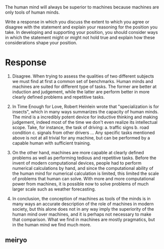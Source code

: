 The human mind will always be superior to machines because machines are only tools of human minds.

Write a response in which you discuss the extent to which you agree or disagree with the statement and explain your reasoning for the position you take. In developing and supporting your position, you should consider ways in which the statement might or might not hold true and explain how these considerations shape your position.

Response
====
1. Disagree. When trying to assess the qualities of two different subjects we must find at first a common set of benchmarks. Human minds and machines are suited for different type of tasks. The former are better at induction and judgement, while the latter are perform better in more clearly defined problems and repetitive tasks.

2. In Time Enough for Love, Robert Heinlein wrote that "specialization is for insects", which in many ways summarizes the capacity of human minds. The mind is a incredibly potent device for inductive thinking and making judgement, indeed most of the time we don't even realize its intellectual scope. Take, for instance, the task of driving:
    a. traffic signs
    b. road condition
    c. signals from other drivers
    ...
Any specific tasks mentioned above is not at all trivial for any machine, but can be performed by a capable human with sufficient training.

3. On the other hand, machines are more capable at clearly defined problems as well as performing tedious and repetitive tasks.
   Before the invent of modern computational devices, people had to perform numerical calculations by hand, and since the computational ability of the human mind for numerical calculation is limited, this limited the scale of problems that human can solve. With more and more computational power from machines, it is possible now to solve problems of much larger scale such as weather forecasting.

4. In conclusion, the conception of machines as tools of the minds is in many ways an accurate description of the role of machines in modern society, but this alone does not in any way imply the superiority of the human mind over machines, and it is perhaps not necessary to make that comparison. What we find in machines are mostly pragmatics, but in the human mind we find much more.

meiryo
----
